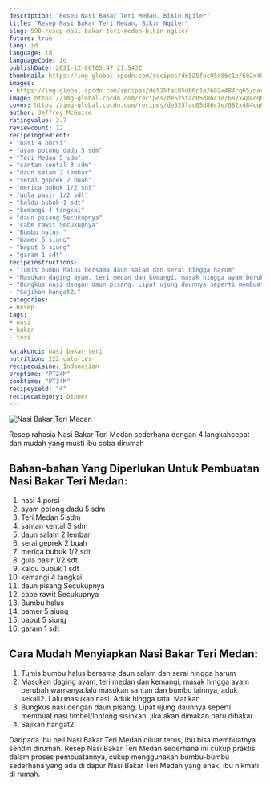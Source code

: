 ```yaml
---
description: "Resep Nasi Bakar Teri Medan, Bikin Ngiler"
title: "Resep Nasi Bakar Teri Medan, Bikin Ngiler"
slug: 590-resep-nasi-bakar-teri-medan-bikin-ngiler
future: true
lang: id
language: id
languageCode: id
publishDate: 2021-12-06T05:47:21.543Z 
thumbnail: https://img-global.cpcdn.com/recipes/de525fac05d86c1e/682x484cq65/nasi-bakar-teri-medan-foto-resep-utama.png
images:
- https://img-global.cpcdn.com/recipes/de525fac05d86c1e/682x484cq65/nasi-bakar-teri-medan-foto-resep-utama.png
image: https://img-global.cpcdn.com/recipes/de525fac05d86c1e/682x484cq65/nasi-bakar-teri-medan-foto-resep-utama.png
cover: https://img-global.cpcdn.com/recipes/de525fac05d86c1e/682x484cq65/nasi-bakar-teri-medan-foto-resep-utama.png
author: Jeffrey McGuire
ratingvalue: 3.7
reviewcount: 12
recipeingredient:
- "nasi 4 porsi"
- "ayam potong dadu 5 sdm"
- "Teri Medan 5 sdm"
- "santan kental 3 sdm"
- "daun salam 2 lembar"
- "serai geprek 2 buah"
- "merica bubuk 1/2 sdt"
- "gula pasir 1/2 sdt"
- "kaldu bubuk 1 sdt"
- "kemangi 4 tangkai"
- "daun pisang Secukupnya"
- "cabe rawit Secukupnya"
- "Bumbu halus "
- "bamer 5 siung"
- "baput 5 siung"
- "garam 1 sdt"
recipeinstructions:
- "Tumis bumbu halus bersama daun salam dan serai hingga harum"
- "Masukan daging ayam, teri medan dan kemangi, masak hingga ayam berubah warnanya.lalu masukan santan dan bumbu lainnya, aduk sekali2. Lalu masukan nasi. Aduk hingga rata. Matikan."
- "Bungkus nasi dengan daun pisang. Lipat ujung daunnya seperti membuat nasi timbel/lontong.sisihkan. jika akan dimakan baru dibakar."
- "Sajikan hangat2."
categories:
- Resep
tags:
- nasi
- bakar
- teri

katakunci: nasi bakar teri 
nutrition: 222 calories
recipecuisine: Indonesian
preptime: "PT24M"
cooktime: "PT34M"
recipeyield: "4"
recipecategory: Dinner
---
```



![Nasi Bakar Teri Medan](https://img-global.cpcdn.com/recipes/de525fac05d86c1e/682x484cq65/nasi-bakar-teri-medan-foto-resep-utama.png)

Resep rahasia Nasi Bakar Teri Medan  sederhana dengan 4 langkahcepat dan mudah yang musti ibu coba dirumah

<!--inarticleads1-->

## Bahan-bahan Yang Diperlukan Untuk Pembuatan Nasi Bakar Teri Medan:

1. nasi 4 porsi
1. ayam potong dadu 5 sdm
1. Teri Medan 5 sdm
1. santan kental 3 sdm
1. daun salam 2 lembar
1. serai geprek 2 buah
1. merica bubuk 1/2 sdt
1. gula pasir 1/2 sdt
1. kaldu bubuk 1 sdt
1. kemangi 4 tangkai
1. daun pisang Secukupnya
1. cabe rawit Secukupnya
1. Bumbu halus 
1. bamer 5 siung
1. baput 5 siung
1. garam 1 sdt



<!--inarticleads2-->

## Cara Mudah Menyiapkan Nasi Bakar Teri Medan:

1. Tumis bumbu halus bersama daun salam dan serai hingga harum
1. Masukan daging ayam, teri medan dan kemangi, masak hingga ayam berubah warnanya.lalu masukan santan dan bumbu lainnya, aduk sekali2. Lalu masukan nasi. Aduk hingga rata. Matikan.
1. Bungkus nasi dengan daun pisang. Lipat ujung daunnya seperti membuat nasi timbel/lontong.sisihkan. jika akan dimakan baru dibakar.
1. Sajikan hangat2.




Daripada ibu beli  Nasi Bakar Teri Medan  diluar terus, ibu  bisa membuatnya sendiri dirumah. Resep  Nasi Bakar Teri Medan  sederhana ini cukup praktis dalam proses pembuatannya, cukup menggunakan bumbu-bumbu sederhana yang ada di dapur  Nasi Bakar Teri Medan  yang enak, ibu nikmati di rumah.
